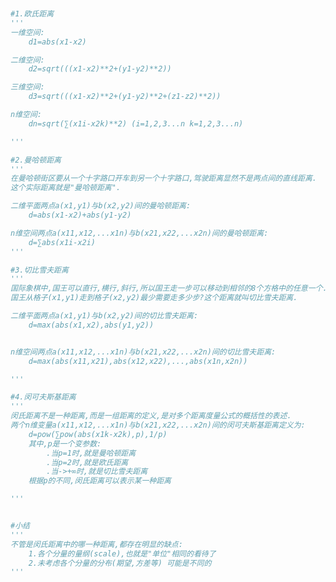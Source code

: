 
<BlogInfo title="4.常见的距离" author="白日梦想猿" pv=0 read_times=0 pre_cost_time=0分53秒 category="K近邻" tag_list="['K近邻']" create_time="2021.08.29 10:52:26" update_time="2021.09.01 11:00:16" />

```python


#1.欧氏距离
'''
一维空间:
    d1=abs(x1-x2)

二维空间:
    d2=sqrt(((x1-x2)**2+(y1-y2)**2))

三维空间:
    d3=sqrt(((x1-x2)**2+(y1-y2)**2+(z1-z2)**2))

n维空间:
    dn=sqrt(∑(x1i-x2k)**2) (i=1,2,3...n k=1,2,3...n)

'''

#2.曼哈顿距离
'''
在曼哈顿街区要从一个十字路口开车到另一个十字路口,驾驶距离显然不是两点间的直线距离.
这个实际距离就是"曼哈顿距离".

二维平面两点a(x1,y1)与b(x2,y2)间的曼哈顿距离:
    d=abs(x1-x2)+abs(y1-y2)

n维空间两点a(x11,x12,...x1n)与b(x21,x22,...x2n)间的曼哈顿距离:
    d=∑abs(x1i-x2i)
'''

#3.切比雪夫距离
'''
国际象棋中,国王可以直行,横行,斜行,所以国王走一步可以移动到相邻的8个方格中的任意一个.
国王从格子(x1,y1)走到格子(x2,y2)最少需要走多少步?这个距离就叫切比雪夫距离.

二维平面两点a(x1,y1)与b(x2,y2)间的切比雪夫距离:
    d=max(abs(x1,x2),abs(y1,y2))


n维空间两点a(x11,x12,...x1n)与b(x21,x22,...x2n)间的切比雪夫距离:
    d=max(abs(x11,x21),abs(x12,x22),...,abs(x1n,x2n))

'''

#4.闵可夫斯基距离
'''
闵氏距离不是一种距离,而是一组距离的定义,是对多个距离度量公式的概括性的表述.
两个n维变量a(x11,x12,...x1n)与b(x21,x22,...x2n)间的闵可夫斯基距离定义为:
    d=pow(∑pow(abs(x1k-x2k),p),1/p)
    其中,p是一个变参数:
        .当p=1时,就是曼哈顿距离
        .当p=2时,就是欧氏距离
        .当->+∞时,就是切比雪夫距离
    根据p的不同,闵氏距离可以表示某一种距离

'''


#小结
'''
不管是闵氏距离中的哪一种距离,都存在明显的缺点:
    1.各个分量的量纲(scale),也就是"单位"相同的看待了
    2.未考虑各个分量的分布(期望,方差等) 可能是不同的
'''
```
